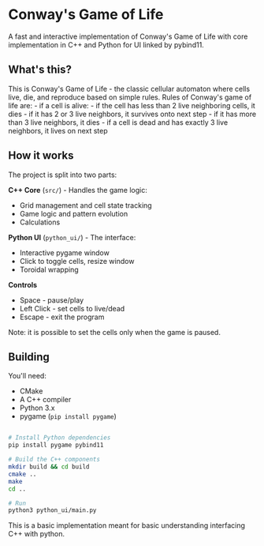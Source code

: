 # Conway's Game of Life

A fast and interactive implementation of Conway's Game of Life with core implementation in C++ and Python for UI linked by pybind11. 

## What's this?

This is Conway's Game of Life - the classic cellular automaton where cells live, die, and reproduce based on simple rules. 
Rules of Conway's game of life are:
    - if a cell is alive:
        - if the cell has less than 2 live neighboring cells, it dies
        - if it has 2 or 3 live neighbors, it survives onto next step
        - if it has more than 3 live neighbors, it dies
    - if a cell is dead and has exactly 3 live neighbors, it lives on next step
## How it works

The project is split into two parts:

**C++ Core** (`src/`) - Handles the game logic:
- Grid management and cell state tracking
- Game logic and pattern evolution
- Calculations

**Python UI** (`python_ui/`) - The interface:
- Interactive pygame window
- Click to toggle cells, resize window
- Toroidal wrapping 

**Controls**
- Space - pause/play
- Left Click - set cells to live/dead
- Escape - exit the program

Note: it is possible to set the cells only when the game is paused.

## Building

You'll need:
- CMake
- A C++ compiler
- Python 3.x
- pygame (`pip install pygame`)

```bash

# Install Python dependencies
pip install pygame pybind11

# Build the C++ components
mkdir build && cd build
cmake ..
make
cd ..

# Run 
python3 python_ui/main.py 

```
This is a basic implementation meant for basic understanding interfacing C++ with python.  

